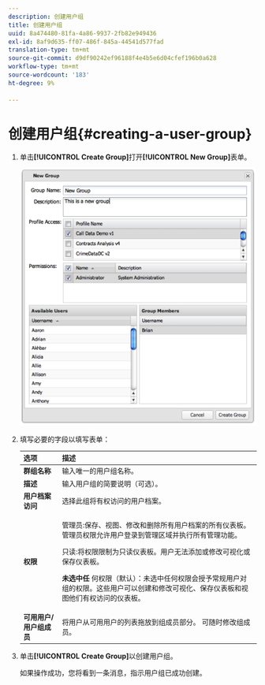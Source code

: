 ```yaml
---
description: 创建用户组
title: 创建用户组
uuid: 8a474480-81fa-4a86-9937-2fb82e949436
exl-id: 8af9d635-ff07-486f-845a-44541d577fad
translation-type: tm+mt
source-git-commit: d9df90242ef96188f4e4b5e6d04cfef196b0a628
workflow-type: tm+mt
source-wordcount: '183'
ht-degree: 9%

---
```


# 创建用户组{#creating-a-user-group}

1. 单击&#x200B;**[!UICONTROL Create Group]**&#x200B;打开&#x200B;**[!UICONTROL New Group]**&#x200B;表单。

   ![](assets/create_user_group.png)

1. 填写必要的字段以填写表单：

   <table id="choicetable_3AE53AAC8A07471394EA993917B6AE33"> 
    <thead class="chhead sthead"> 
    <th class="choptionhd"> 选项</th> 
    <th class="chdeschd"> 描述</th> 
    </thead> 
    <tr class="chrow strow"> 
    <td class="choption"><strong>群组名称</strong></td> 
    <td class="chdesc stentry"> 输入唯一的用户组名称。</td> 
    </tr> 
    <tr class="chrow strow"> 
    <td class="choption"><strong>描述</strong></td> 
    <td class="chdesc stentry"> 输入用户组的简要说明（可选）。</td> 
    </tr> 
    <tr class="chrow strow"> 
    <td class="choption"><strong>用户档案访问</strong></td> 
    <td class="chdesc stentry"> 选择此组将有权访问的用户档案。</td> 
    </tr> 
    <tr class="chrow strow"> 
    <td class="choption"><strong>权限</strong></td> 
    <td class="chdesc stentry"> <p> <span class="uicontrol"> 管理员</span>:保存、视图、修改和删除所有用户档案的所有仪表板。管理员权限允许用户登录到管理区域并执行所有管理功能。 </p> <p> <span class="uicontrol"> 只读</span>:将权限限制为只读仪表板。用户无法添加或修改可视化或保存仪表板。 </p> <p> <b>未选中任 </b>何权限（默认）：未选中任何权限会授予常规用户对组的权限。这些用户可以创建和修改可视化、保存仪表板和视图他们有权访问的仪表板。 </p> </td> 
    </tr> 
    <tr class="chrow strow"> 
    <td class="choption"><strong>可用用户/用户组成员</strong></td> 
    <td class="chdesc stentry">将用户从<span class="uicontrol">可用用户</span>的列表拖放到<span class="uicontrol">组成员</span>部分。 可随时修改组成员。 </td> 
    </tr> 
    </table>

1. 单击&#x200B;**[!UICONTROL Create Group]**&#x200B;以创建用户组。

   如果操作成功，您将看到一条消息，指示用户组已成功创建。
